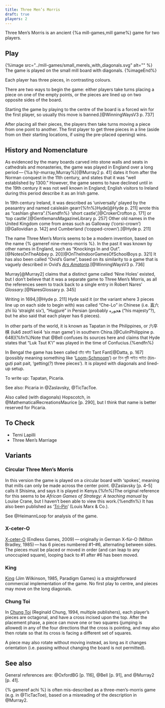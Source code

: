 ```yaml
---
title: Three Men’s Morris
draft: true
players: 2
---
```


<p class="lead">
Three Men’s Morris is an ancient {%a mill-games,mill game%} game for two
players.
</p>

<!-- excerpt -->

## Play

{%image src="../mill-games/small_merels_with_diagonals.svg" alt="" %}
The game is played on the small mill board with diagonals.
{%imageEnd%}

Each player has three pieces, in contrasting colours.

There are two ways to begin the game: either players take turns placing a piece
on one of the empty points, or the pieces are lined up on two opposite sides of
the board.

Starting the game by playing to the centre of the board is a forced win for the
first player, so usually this move is banned.[@WinningWaysV3 p. 737]

After placing all their pieces, the players then take turns moving a piece from
one point to another. The first player to get three pieces in a line (aside from
on their starting locations, if using the pre-placed opening) wins.

## History and Nomenclature

As evidenced by the many boards carved into stone walls and seats in cathedrals
and monasteries, the game was played in England over a long period — {%a
hjr-murray,Murray%}[@Murray2 p. 41] dates it from after the Norman conquest in
the 11th century, and states that it was “well established by 1300.” However,
the game seems to have declined until in the 19th century it was not well known
in England; English visitors to Ireland during this period describe it as an
Irish game.

In 19th century Ireland, it was described as ‘universally’ played by the
peasantry and named <span lang="ga">caisleáin gearr</span>{%fn%}Hyde[@Hyde p.
211] wrote this as “cashlan gherra”.{%endfn%} ‘short castle’,[@CrokerCrofton p.
171] or ‘top castle’.[@GentlemansMagazineLibrary p. 257] Other old names in the
United Kingdom come from areas such as Galloway (‘corsi-crown’)[@Gallovidian p.
142] and Cumberland (‘copped-crown’).[@Hyde p. 211]

The name Three Men’s Morris seems to be a modern invention, based on the name {%
gameref nine-mens-morris %}. In the past it was known by other names in England,
such as “Knockings In and Out”.[@NotesOnTheAbbey p.
20][@OnTheIndoorGamesOfSchoolBoys p. 321] It has also been called “Ovid’s Game”,
based on its similarity to a game that is vaguely described in Ovid’s [<cite
lang="la">Ars
Amatoria</cite>](https://en.wikipedia.org/wiki/Ars_Amatoria).[@WinningWaysV3 p.
736]

Murray[@Murray2] claims that a distinct game called ‘Nine Holes’
existed, but I don’t believe that it was a separate game to Three Men’s Morris,
as all the references seem to track back to a single entry in Robert Nares’
<cite>Glossary</cite>.[@NaresGlossary p. 345]

Writing in 1694,[@Hyde p. 211] Hyde said it (or the variant where 3 pieces line
up on each side to begin with) was called “Che-Lo” in Chinese (i.e.  <span
lang="zh-Hant">直六</span> <span lang="cmn-Latn">zhí liù</span> ‘straight six’),
“Hugjurè” in Persian (probably <span lang="fa">هجوره</span> (“his majesty”?),
but he also said that each player has 6 pieces).

In other parts of the world, it is known as Tapatan in the Philippines, or <span
lang="yue-Hans-HK">六卒棋</span> (<span lang="yue-Latn-jyutping">luk6
zeot1 kei4</span> ‘six man game’) in southern
China.[@CulinPhilippine p. 648]{%fn%}Note that @Bell confuses its sources here
and claims that Hyde states that “Luk Tsut K’i” was played in the time of
Confucius.{%endfn%}

In Bengal the game has been called <span lang="bn">তাঁত ফাঁত</span> <span
lang="bn-Latn">Tant Fant</span>[@Datta, p. 167] (possibly meaning something like
‘[Loom-Schmoom](https://en.wikipedia.org/wiki/Shm-reduplication)’) or <span
lang="bn">তিন গুটি পাইত পাইত</span> (<span lang="bn-Latn">tin-guṭi pait
pait</span>, ‘getting(?) three pieces’). It is played with diagonals and
lined-up setup.

To write up: Tapatan, Picaria.

See also: Picaria in @Zaslavsky, @TicTacToe.

Also called (with diagonals) Hopscotch, in @MathematicalRecreationsMaurice [p.
290], but I think that name is better reserved for Picaria.

## To Check
* Terni Lapilli
* Three Men’s Marriage

## Variants

### Circular Three Men’s Morris

In this version the game is played on a circular board with ‘spokes’, meaning
that mills can only be made across the center point. @Zaslavsky [p. 4–5] calls
it Shisima, and says it is played in Kenya.{%fn%}The original reference for this
seems to be <cite>African Games of Strategy: A teaching manual</cite> by Louise
Crane, but I haven’t been able to view this work.{%endfn%} It has also been
published as ‘[Tri-Pin](https://boardgamegeek.com/boardgame/111169/tri-pin)’ (Louis Marx & Co.).

See @HeimannLoop for analysis of the game.

### X-ceter-O

[X-ceter-O](https://boardgamegeek.com/boardgame/21951/x-ceter-o) (Endless Games,
2009) — originally in German <span lang="de">X-für-O</span> (Milton Bradley,
1985) — has 6 pieces numbered #1–#6, alternating between sides. The pieces must be
placed or moved in order (and can leap to any unoccupied square), looping back
to #1 after #6 has been moved.

### King

[King](https://boardgamegeek.com/boardgame/22452/king) (Jim Wilkinson, 1985,
Paradigm Games) is a straightforward commercial implementation of the game. No
first play to centre, and pieces may move on the long diagonals.

### Chung Toi

In [Chung Toi](https://boardgamegeek.com/boardgame/11557/chung-toi) (Reginald
Chung, 1994, multiple publishers), each player’s pieces are octagonal, and have
a cross incised upon the top. After the placement phase, a piece can move one or
two squares (jumping is allowed) in any of the four directions that the cross is
pointing, and may also then rotate so that its cross is facing a different set
of squares.

A piece may also rotate without moving instead, as long as it changes
orientation (i.e. passing without changing the board is not permitted).

## See also

General references are: @OxfordBG [p. 116], @Bell [p. 91], and @Murray2 [p. 41].

{% gameref achi %} is often mis-described as a three-men’s-morris game (e.g. in
@TicTacToe), based on a misreading of the description in @Murray2.
